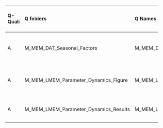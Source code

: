 |Q-Quali |Q folders                             |Q Names                               |Descriptions stats           |Keywords stats           |Found SW |Meta Info data fields       |
|:-------|:-------------------------------------|:-------------------------------------|:----------------------------|:------------------------|:--------|:---------------------------|
|A       |M_MEM_DAT_Seasonal_Factors            |M_MEM_DAT_Seasonal_Factors            |40 word(s), 228 Character(s) |7: 5 (standard), 2 (new) |matlab   |q, p, a, d, k, df, e, s, sa |
|A       |M_MEM_LMEM_Parameter_Dynamics_Figure  |M_MEM_LMEM_Parameter_Dynamics_Figure  |42 word(s), 275 Character(s) |7: 5 (standard), 2 (new) |matlab   |q, p, a, d, k, df, e, s, sa |
|A       |M_MEM_LMEM_Parameter_Dynamics_Results |M_MEM_LMEM_Parameter_Dynamics_Results |24 word(s), 152 Character(s) |7: 5 (standard), 2 (new) |matlab   |q, p, a, d, k, df, s, sa    |
